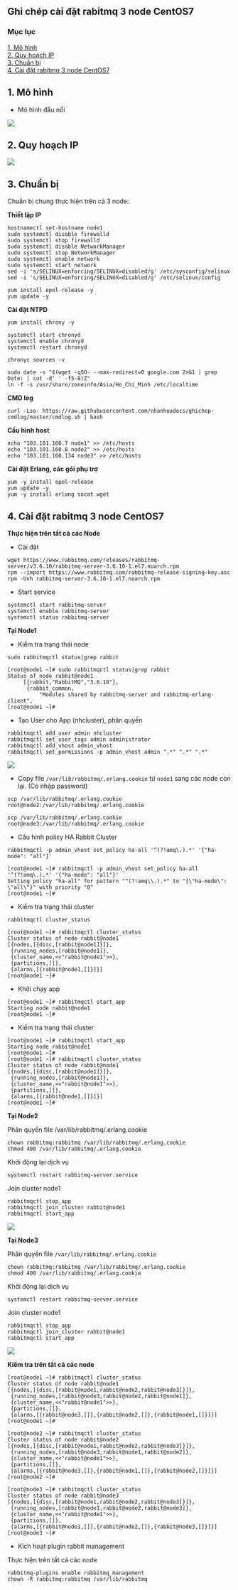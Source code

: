 ## Ghi chép cài đặt rabitmq 3 node CentOS7

### Mục lục

[1. Mô hình](#mohinh)<br>
[2. Quy hoạch IP](#ip)<br>
[3. Chuẩn bị](#chuanbi)<br>
[4. Cài đặt rabitmq 3 node CentOS7](#caidat)<br>

<a name="mohinh"></a>
## 1. Mô hình

- Mô hình đấu nối

![](../images/rabitmq-3node/cluster-ha-rabitmq.png)

<a name="ip"></a>
## 2. Quy hoạch IP

![](../images/rabitmq-3node/Screenshot_816.png)

<a name="chuanbi"></a>
## 3. Chuẩn bị

Chuẩn bị chung thực hiện trên cả 3 node:

**Thiết lập IP**

```
hostnamectl set-hostname node1
sudo systemctl disable firewalld
sudo systemctl stop firewalld
sudo systemctl disable NetworkManager
sudo systemctl stop NetworkManager
sudo systemctl enable network
sudo systemctl start network
sed -i 's/SELINUX=enforcing/SELINUX=disabled/g' /etc/sysconfig/selinux
sed -i 's/SELINUX=enforcing/SELINUX=disabled/g' /etc/selinux/config
```

```
yum install epel-release -y
yum update -y
```

**Cài đặt NTPD**

```
yum install chrony -y 

systemctl start chronyd 
systemctl enable chronyd
systemctl restart chronyd 

chronyc sources -v
```

```
sudo date -s "$(wget -qSO- --max-redirect=0 google.com 2>&1 | grep Date: | cut -d' ' -f5-8)Z"
ln -f -s /usr/share/zoneinfo/Asia/Ho_Chi_Minh /etc/localtime
```

**CMD log**

```
curl -Lso- https://raw.githubusercontent.com/nhanhoadocs/ghichep-cmdlog/master/cmdlog.sh | bash
```

**Cấu hình host**

```
echo "103.101.160.7 node1" >> /etc/hosts
echo "103.101.160.8 node2" >> /etc/hosts
echo "103.101.160.134 node3" >> /etc/hosts
```


**Cài đặt Erlang, các gói phụ trợ**

```
yum -y install epel-release
yum update -y
yum -y install erlang socat wget
```

<a name="caidat"></a>
## 4. Cài đặt rabitmq 3 node CentOS7

**Thực hiện trên tất cả các Node**

- Cài đặt

```
wget https://www.rabbitmq.com/releases/rabbitmq-server/v3.6.10/rabbitmq-server-3.6.10-1.el7.noarch.rpm
rpm --import https://www.rabbitmq.com/rabbitmq-release-signing-key.asc
rpm -Uvh rabbitmq-server-3.6.10-1.el7.noarch.rpm
```

- Start service

```
systemctl start rabbitmq-server
systemctl enable rabbitmq-server
systemctl status rabbitmq-server
```

**Tại Node1**

- Kiểm tra trạng thái node

```
sudo rabbitmqctl status|grep rabbit
```

```
[root@node1 ~]# sudo rabbitmqctl status|grep rabbit
Status of node rabbit@node1
     [{rabbit,"RabbitMQ","3.6.10"},
      {rabbit_common,
          "Modules shared by rabbitmq-server and rabbitmq-erlang-client",
[root@node1 ~]#
```

- Tạo User cho App (nhcluster), phân quyền

```
rabbitmqctl add_user admin nhcluster
rabbitmqctl set_user_tags admin administrator
rabbitmqctl add_vhost admin_vhost
rabbitmqctl set_permissions -p admin_vhost admin ".*" ".*" ".*"
```

![](../images/rabitmq-3node/Screenshot_817.png)

- Copy file `/var/lib/rabbitmq/.erlang.cookie` từ `node1` sang các node còn lại. (Có nhập password)

```
scp /var/lib/rabbitmq/.erlang.cookie root@node2:/var/lib/rabbitmq/.erlang.cookie

scp /var/lib/rabbitmq/.erlang.cookie root@node3:/var/lib/rabbitmq/.erlang.cookie
```

- Cấu hình policy HA Rabbit Cluster

```
rabbitmqctl -p admin_vhost set_policy ha-all '^(?!amq\.).*' '{"ha-mode": "all"}'
```

```
[root@node1 ~]# rabbitmqctl -p admin_vhost set_policy ha-all '^(?!amq\.).*' '{"ha-mode": "all"}'
Setting policy "ha-all" for pattern "^(?!amq\\.).*" to "{\"ha-mode\": \"all\"}" with priority "0"
[root@node1 ~]#
```

- Kiểm tra trạng thái cluster

```
rabbitmqctl cluster_status
```

```
[root@node1 ~]# rabbitmqctl cluster_status
Cluster status of node rabbit@node1
[{nodes,[{disc,[rabbit@node1]}]},
 {running_nodes,[rabbit@node1]},
 {cluster_name,<<"rabbit@node1">>},
 {partitions,[]},
 {alarms,[{rabbit@node1,[]}]}]
[root@node1 ~]#
```

- Khởi chạy app

```
[root@node1 ~]# rabbitmqctl start_app
Starting node rabbit@node1
[root@node1 ~]#
```

- Kiểm tra trạng thái cluster

```
[root@node1 ~]# rabbitmqctl start_app
Starting node rabbit@node1
[root@node1 ~]#
[root@node1 ~]# rabbitmqctl cluster_status
Cluster status of node rabbit@node1
[{nodes,[{disc,[rabbit@node1]}]},
 {running_nodes,[rabbit@node1]},
 {cluster_name,<<"rabbit@node1">>},
 {partitions,[]},
 {alarms,[{rabbit@node1,[]}]}]
[root@node1 ~]#
```

**Tại Node2**

Phân quyền file /var/lib/rabbitmq/.erlang.cookie

```
chown rabbitmq:rabbitmq /var/lib/rabbitmq/.erlang.cookie
chmod 400 /var/lib/rabbitmq/.erlang.cookie
```

Khởi động lại dịch vụ

```
systemctl restart rabbitmq-server.service
```

Join cluster node1

```
rabbitmqctl stop_app
rabbitmqctl join_cluster rabbit@node1
rabbitmqctl start_app
```

![](../images/rabitmq-3node/Screenshot_818.png)

**Tại Node3**

Phân quyền file `/var/lib/rabbitmq/.erlang.cookie`

```
chown rabbitmq:rabbitmq /var/lib/rabbitmq/.erlang.cookie
chmod 400 /var/lib/rabbitmq/.erlang.cookie
```

Khởi động lại dịch vụ

```
systemctl restart rabbitmq-server.service
```

Join cluster node1

```
rabbitmqctl stop_app
rabbitmqctl join_cluster rabbit@node1
rabbitmqctl start_app
```

![](../images/rabitmq-3node/Screenshot_819.png)

**Kiểm tra trên tất cả các node**

```
[root@node1 ~]# rabbitmqctl cluster_status
Cluster status of node rabbit@node1
[{nodes,[{disc,[rabbit@node1,rabbit@node2,rabbit@node3]}]},
 {running_nodes,[rabbit@node3,rabbit@node2,rabbit@node1]},
 {cluster_name,<<"rabbit@node1">>},
 {partitions,[]},
 {alarms,[{rabbit@node3,[]},{rabbit@node2,[]},{rabbit@node1,[]}]}]
[root@node1 ~]#
```

```
[root@node2 ~]# rabbitmqctl cluster_status
Cluster status of node rabbit@node2
[{nodes,[{disc,[rabbit@node1,rabbit@node2,rabbit@node3]}]},
 {running_nodes,[rabbit@node3,rabbit@node1,rabbit@node2]},
 {cluster_name,<<"rabbit@node1">>},
 {partitions,[]},
 {alarms,[{rabbit@node3,[]},{rabbit@node1,[]},{rabbit@node2,[]}]}]
[root@node2 ~]#
```

```
[root@node3 ~]# rabbitmqctl cluster_status
Cluster status of node rabbit@node3
[{nodes,[{disc,[rabbit@node1,rabbit@node2,rabbit@node3]}]},
 {running_nodes,[rabbit@node1,rabbit@node2,rabbit@node3]},
 {cluster_name,<<"rabbit@node1">>},
 {partitions,[]},
 {alarms,[{rabbit@node1,[]},{rabbit@node2,[]},{rabbit@node3,[]}]}]
[root@node3 ~]#
```

- Kích hoạt plugin rabbit management

Thực hiện trên tất cả các node

```
rabbitmq-plugins enable rabbitmq_management
chown -R rabbitmq:rabbitmq /var/lib/rabbitmq
```



















































